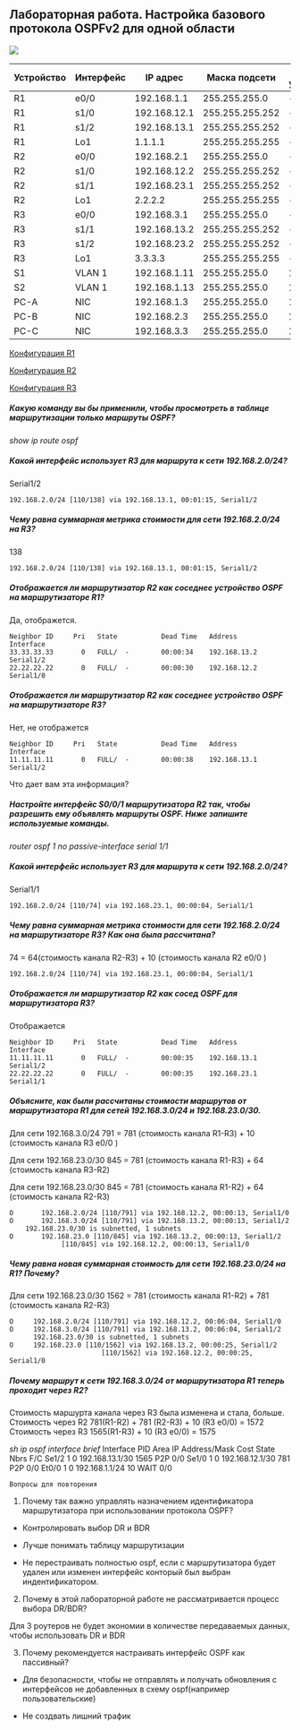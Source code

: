 ## Лабораторная работа. Настройка базового протокола OSPFv2 для одной области ##

![](https://github.com/svasornd/otus_network/blob/master/lab04/lab_04.png)

| Устройство  | Интерфейс   | IP адрес  | Маска подсети | Шлюз по умолчанию |
| ---------- | ------------| ----------| ------------ | ------------ |
|  R1 | e0/0 | 192.168.1.1 | 255.255.255.0 | - |
|  R1 | s1/0 | 192.168.12.1 | 255.255.255.252 | - |
|  R1 | s1/2 | 192.168.13.1 | 255.255.255.252 | - |
|  R1 | Lo1  | 1.1.1.1 | 255.255.255.255 | - |
|  R2 | e0/0 | 192.168.2.1 | 255.255.255.0 | - |
|  R2 | s1/0 | 192.168.12.2 | 255.255.255.252 | - |
|  R2 | s1/1 | 192.168.23.1 | 255.255.255.252 | - |
|  R2 | Lo1  | 2.2.2.2 | 255.255.255.255 | - |
|  R3 | e0/0  | 192.168.3.1 | 255.255.255.0 | - |
|  R3 | s1/1  | 192.168.13.2 | 255.255.255.252 | - |
|  R3 | s1/2  | 192.168.23.2 | 255.255.255.252 | - |
|  R3 | Lo1  | 3.3.3.3 | 255.255.255.255 | - |
|  S1 | VLAN 1  | 192.168.1.11 | 255.255.255.0 | 192.168.1.1 |
|  S2 | VLAN 1  | 192.168.1.13 | 255.255.255.0 | 192.168.1.3 |
|  PC-A | NIC  | 192.168.1.3 | 255.255.255.0 | 192.168.1.1 |
|  PC-B | NIC  | 192.168.2.3 | 255.255.255.0 | 192.168.2.1 |
|  PC-C | NIC  | 192.168.3.3 | 255.255.255.0 | 192.168.3.1 |


[Конфигурация R1](https://github.com/svasornd/otus_network/blob/master/lab04/config/R1.md)

[Конфигурация R2](https://github.com/svasornd/otus_network/blob/master/lab04/config/R2.md) 

[Конфигурация R3](https://github.com/svasornd/otus_network/blob/master/lab04/config/R3.md)


#####  Какую команду вы бы применили, чтобы просмотреть в таблице маршрутизации только маршруты OSPF? #####  

*show ip route ospf*

#####  Какой интерфейс использует R3 для маршрута к сети 192.168.2.0/24? #####  

Serial1/2

	192.168.2.0/24 [110/138] via 192.168.13.1, 00:01:15, Serial1/2

#####  Чему равна суммарная метрика стоимости для сети 192.168.2.0/24 на R3? #####  

138

	192.168.2.0/24 [110/138] via 192.168.13.1, 00:01:15, Serial1/2

#####  Отображается ли маршрутизатор R2 как соседнее устройство OSPF на маршрутизаторе R1? #####  

Да, отображется.

	Neighbor ID     Pri   State           Dead Time   Address         Interface
	33.33.33.33       0   FULL/  -        00:00:34    192.168.13.2    Serial1/2
	22.22.22.22       0   FULL/  -        00:00:30    192.168.12.2    Serial1/0

#####  Отображается ли маршрутизатор R2 как соседнее устройство OSPF на маршрутизаторе R3? #####  

Нет, не отображется

	Neighbor ID     Pri   State           Dead Time   Address         Interface
	11.11.11.11       0   FULL/  -        00:00:38    192.168.13.1    Serial1/2

Что дает вам эта информация?




#####  Настройте интерфейс S0/0/1 маршрутизатора R2 так, чтобы разрешить ему объявлять маршруты OSPF. Ниже запишите используемые команды. #####  

*router ospf 1*
*no passive-interface serial 1/1*

#####  Какой интерфейс использует R3 для маршрута к сети 192.168.2.0/24? #####  

Serial1/1

	192.168.2.0/24 [110/74] via 192.168.23.1, 00:00:04, Serial1/1

#####  Чему равна суммарная метрика стоимости для сети 192.168.2.0/24 на маршрутизаторе R3? Как она была рассчитана? #####  

74 = 64(стоимость канала R2-R3) + 10 (стоимость канала R2 e0/0 )

	192.168.2.0/24 [110/74] via 192.168.23.1, 00:00:04, Serial1/1

#####  Отображается ли маршрутизатор R2 как сосед OSPF для маршрутизатора R3? #####  

Отображается

	Neighbor ID     Pri   State           Dead Time   Address         Interface
	11.11.11.11       0   FULL/  -        00:00:35    192.168.13.1    Serial1/2
	22.22.22.22       0   FULL/  -        00:00:35    192.168.23.1    Serial1/1


#####  Объясните, как были рассчитаны стоимости маршрутов от маршрутизатора R1 для сетей 192.168.3.0/24 и 192.168.23.0/30. #####  

Для сети 192.168.3.0/24 791 = 781 (стоимость канала R1-R3) + 10 (стоимость канала R3 e0/0 )

Для сети 192.168.23.0/30 845 = 781 (стоимость канала R1-R3) + 64 (стоимость канала R3-R2) 

Для сети 192.168.23.0/30 845 = 781 (стоимость канала R1-R2) + 64 (стоимость канала R2-R3) 

	O       192.168.2.0/24 [110/791] via 192.168.12.2, 00:00:13, Serial1/0
	O       192.168.3.0/24 [110/791] via 192.168.13.2, 00:00:13, Serial1/2
		192.168.23.0/30 is subnetted, 1 subnets
	O       192.168.23.0 [110/845] via 192.168.13.2, 00:00:13, Serial1/2
			     [110/845] via 192.168.12.2, 00:00:13, Serial1/0

#####  Чему равна новая суммарная стоимость для сети 192.168.23.0/24 на R1? Почему? #####  

Для сети 192.168.23.0/30 1562 = 781 (стоимость канала R1-R2) + 781 (стоимость канала R2-R3) 

	O     192.168.2.0/24 [110/791] via 192.168.12.2, 00:06:04, Serial1/0
	O     192.168.3.0/24 [110/791] via 192.168.13.2, 00:06:04, Serial1/2
	      192.168.23.0/30 is subnetted, 1 subnets
	O     192.168.23.0 [110/1562] via 192.168.13.2, 00:00:25, Serial1/2
                           [110/1562] via 192.168.12.2, 00:00:25, Serial1/0


#####  Почему маршрут к сети 192.168.3.0/24 от маршрутизатора R1 теперь проходит через R2? #####  

Стоимость маршурта канала через R3 была изменена и стала, больше. 
Стоимость через R2 781(R1-R2) + 781 (R2-R3) + 10 (R3 e0/0) = 1572
Стоимость через R3 1565(R1-R3) + 10 (R3 e0/0) = 1575

*sh ip ospf interface brief*
	Interface    PID   Area            IP Address/Mask    Cost  State Nbrs F/C
	Se1/2        1     0               192.168.13.1/30    1565  P2P   0/0
	Se1/0        1     0               192.168.12.1/30    781   P2P   0/0
	Et0/0        1     0               192.168.1.1/24     10    WAIT  0/0


	Вопросы для повторения
1.	Почему так важно управлять назначением идентификатора маршрутизатора при использовании протокола OSPF?

- Контролировать выбор DR и BDR

- Лучше понимать таблицу маршрутизации

- Не перестраивать полностью ospf, если с маршрутизатора будет удален или изменен интерфейс конторый был выбран индентификатором.

2.	Почему в этой лабораторной работе не рассматривается процесс выбора DR/BDR?

Для 3 роутеров не будет экономии в количестве передаваемых данных, чтобы использовать DR и BDR

3.	Почему рекомендуется настраивать интерфейс OSPF как пассивный?

- Для безопасности, чтобы не отправлять и получать обновления с интерфейсов не добавленных в схему ospf(например пользовательские)

- Не создвать лишний трафик


